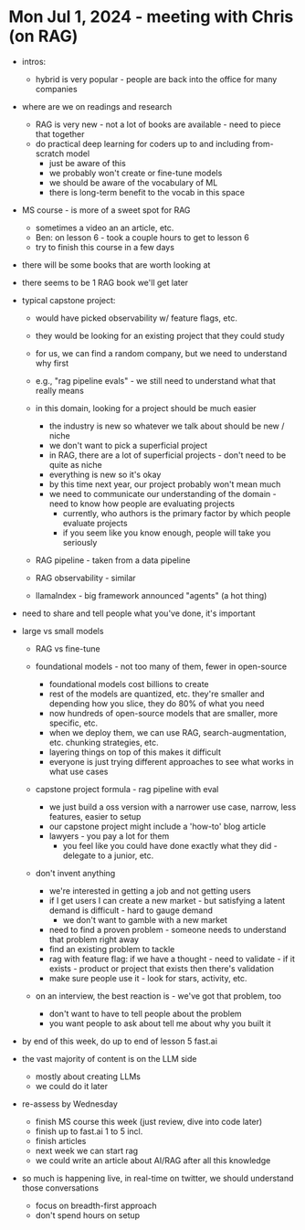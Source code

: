 # Mon Jul 1, 2024 - meeting with Chris (on RAG)

- intros:
  - hybrid is very popular - people are back into the office for many companies

- where are we on readings and research
  - RAG is very new - not a lot of books are available - need to piece that together
  - do practical deep learning for coders up to and including from-scratch model
    - just be aware of this
    - we probably won't create or fine-tune models
    - we should be aware of the vocabulary of ML
    - there is long-term benefit to the vocab in this space

- MS course - is more of a sweet spot for RAG
  - sometimes a video an an article, etc.
  - Ben: on lesson 6 - took a couple hours to get to lesson 6
  - try to finish this course in a few days

- there will be some books that are worth looking at

- there seems to be 1 RAG book we'll get later

- typical capstone project:
  - would have picked observability w/ feature flags, etc.
  - they would be looking for an existing project that they could study
  - for us, we can find a random company, but we need to understand why first
  - e.g., "rag pipeline evals" - we still need to understand what that really means
  - in this domain, looking for a project should be much easier
    - the industry is new so whatever we talk about should be new / niche
    - we don't want to pick a superficial project
    - in RAG, there are a lot of superficial projects - don't need to be quite as niche
    - everything is new so it's okay
    - by this time next year, our project probably won't mean much
    - we need to communicate our understanding of the domain - need to know how people are evaluating projects
      - currently, who authors is the primary factor by which people evaluate projects
      - if you seem like you know enough, people will take you seriously

  - RAG pipeline - taken from a data pipeline
  - RAG observability - similar
  - llamaIndex - big framework announced "agents" (a hot thing)

- need to share and tell people what you've done, it's important

- large vs small models
  - RAG vs fine-tune
  - foundational models - not too many of them, fewer in open-source
    - foundational models cost billions to create
    - rest of the models are quantized, etc. they're smaller and depending how you slice, they do 80% of what you need
    - now hundreds of open-source models that are smaller, more specific, etc.
    - when we deploy them, we can use RAG, search-augmentation, etc. chunking strategies, etc.
    - layering things on top of this makes it difficult
    - everyone is just trying different approaches to see what works in what use cases


  - capstone project formula - rag pipeline with eval
    - we just build a oss version with a narrower use case, narrow, less features, easier to setup
    - our capstone project might include a 'how-to' blog article
    - lawyers - you pay a lot for them
      - you feel like you could have done exactly what they did - delegate to a junior, etc.

  - don't invent anything
    - we're interested in getting a job and not getting users
    - if I get users I can create a new market - but satisfying a latent demand is difficult - hard to gauge demand
      - we don't want to gamble with a new market
    - need to find a proven problem - someone needs to understand that problem right away
    - find an existing problem to tackle
    - rag with feature flag:  if we have a thought - need to validate - if it exists - product or project that exists then there's validation
    - make sure people use it - look for stars, activity, etc.

  - on an interview, the best reaction is - we've got that problem, too
    - don't want to have to tell people about the problem
    - you want people to ask about tell me about why you built it

- by end of this week, do up to end of lesson 5 fast.ai

- the vast majority of content is on the LLM side
  - mostly about creating LLMs
  - we could do it later

- re-assess by Wednesday
  - finish MS course this week (just review, dive into code later)
  - finish up to fast.ai 1 to 5 incl.
  - finish articles
  - next week we can start rag
  - we could write an article about AI/RAG after all this knowledge

- so much is happening live, in real-time on twitter, we should understand those conversations
  - focus on breadth-first approach
  - don't spend hours on setup


  